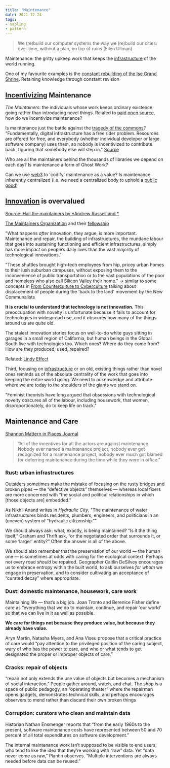 ```yaml
---
title: "Maintenance"
date: 2021-12-24
tags:
- sapling
- pattern
---
```


> We (re)build our computer systems the way we (re)build our cities: over time, without a plan, on top of ruins (Ellen Ullman)

Maintenance: the gritty upkeep work that keeps the [infrastructure](thoughts/infrastructure.md) of the world running.

One of my favourite examples is the [constant rebuilding of the Ise Grand Shrine](https://en.wikipedia.org/wiki/Ise_Grand_Shrine). Retaining knowledge through constant revision

## [Incentivizing](thoughts/incentives.md) Maintenance
*The Maintainers*: the individuals whose work keeps ordinary existence going rather than introducing novel things. Related to [paid open source](posts/paid-open-source.md), how do we incentivize maintenance?

Is maintenance just the battle against the [tragedy of the commons](thoughts/tragedy%20of%20the%20commons.md)? "Fundamentally, digital infrastructure has a free rider problem. Resources are offered for free, and everybody (whether individual developer or large software company) uses them, so nobody is incentivized to contribute back, figuring that somebody else will step in." [Source](https://techcrunch.com/2018/06/23/open-source-sustainability)

Who are all the maintainers behind the thousands of libraries we depend on each day? Is maintenance a form of Ghost Work?

Can we use [web3](thoughts/web3.md) to 'codify' maintenance as a value? Is maintenance inherently centralized (i.e. we need a centralized body to uphold a [public good](thoughts/public%20goods.md))

## [Innovation](thoughts/innovation.md) is overvalued
[Source: Hail the maintainers by *Andrew Russell and *](https://aeon.co/essays/innovation-is-overvalued-maintenance-often-matters-more)

[The Maintainers Organization](https://themaintainers.org/) and their [fellowship](https://themaintainers.org/summer-fellow)

"What happens _after_ innovation, they argue, is more important. Maintenance and repair, the building of infrastructures, the mundane labour that goes into sustaining functioning and efficient infrastructures, simply has more impact on people’s daily lives than the vast majority of technological innovations."

"These shuttles brought high-tech employees from hip, pricey urban homes to their lush suburban campuses, without exposing them to the inconvenience of public transportation or to the vast populations of the poor and homeless who also call Silicon Valley their home." -> similar to some concepts in [From Counterculture to Cyberculture](thoughts/From%20Counterculture%20to%20Cyberculture.md) talking about displacement of people during the 'back to the land'  movement by the New Communalists

**It is crucial to understand that technology is not innovation.** This preoccupation with novelty is unfortunate because it fails to account for technologies in widespread use, and it obscures how many of the things around us are quite old.

The stalest innovation stories focus on well-to-do white guys sitting in garages in a small region of California, but human beings in the Global South live with technologies too. Which ones? Where do they come from? How are they produced, used, repaired?

Related: [Lindy Effect](thoughts/Lindy%20effect.md)

Third, focusing on [infrastructure](thoughts/infrastructure.md) or on old, existing things rather than novel ones reminds us of the absolute centrality of the work that goes into keeping the entire world going. We need to acknowledge and attribute where we are today to the shoulders of the giants we stand on.

"Feminist theorists have long argued that obsessions with technological novelty obscures all of the labour, including housework, that women, disproportionately, do to keep life on track."

## Maintenance and Care
[Shannon Mattern in Places Journal](https://placesjournal.org/article/maintenance-and-care)

> “All of the incentives for all the actors are against maintenance. Nobody ever named a maintenance project, nobody ever got recognized for a maintenance project, nobody ever much got blamed for deferring maintenance during the time while they were in office.”

### Rust: urban infrastructures

Outsiders sometimes make the mistake of focusing on the rusty bridges and broken pipes — the “defective objects” themselves — whereas local fixers are more concerned with “the social and political relationships in which [those objects are] embedded.”

As Nikhil Anand writes in _Hydraulic City_, "The maintenance of water infrastructures binds residents, plumbers, engineers, and politicians in an (uneven) system of “hydraulic citizenship.”"

We should always ask: what, exactly, is being maintained? “Is it the thing itself,” Graham and Thrift ask, “or the negotiated order that surrounds it, or some ‘larger’ entity?” Often the answer is all of the above. 

We should also remember that the preservation of our world — the human one — is sometimes at odds with caring for the ecological context. Perhaps not every road _should_ be repaired. Geographer Caitlin DeSilvey encourages us to embrace entropy within the built world, to ask ourselves _for whom_ we engage in preservation, and to consider cultivating an acceptance of “curated decay” where appropriate.

### Dust: domestic maintenance, housework, care work

Maintaining life — that’s a big job. Joan Tronto and Berenice Fisher define care as “everything that we do to maintain, continue, and repair ‘our world’ so that we can live in it as well as possible.

**We care for things not because they produce value, but because they already have value.**

Aryn Martin, Natasha Myers, and Ana Viseu propose that a critical practice of care would “pay attention to the privileged position of the caring subject, wary of who has the power to care, and who or what tends to get designated the proper or improper objects of care.”

### Cracks: repair of objects

“repair not only extends the use value of objects but becomes a mechanism of social interaction.” People gather around, watch, and chat. The shop is a space of public pedagogy, an “operating theater” where the repairman opens gadgets, demonstrates technical skills, and perhaps encourages observers to mend rather than discard their own broken things

### Corruption: curators who clean and maintain data

Historian Nathan Ensmenger reports that “from the early 1960s to the present, software maintenance costs have represented between 50 and 70 percent of all total expenditures on software development.”

The internal maintenance work isn’t supposed to be visible to end users, who tend to like the idea that they’re working with “raw” data. Yet “data never come as raw,” Plantin observes. “Multiple interventions are always needed before data can be reused.”

